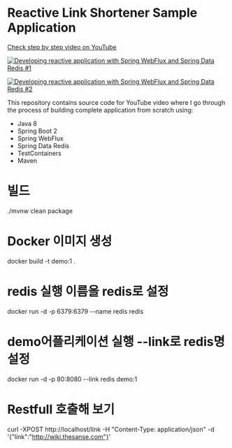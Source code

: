 # Reactive Link Shortener Sample Application

[Check step by step video on YouTube](https://www.youtube.com/watch?v=J9jQoFiP41A)

[![Developing reactive application with Spring WebFlux and Spring Data Redis #1](https://img.youtube.com/vi/KrxXdnCxiFg/0.jpg)](https://www.youtube.com/watch?v=KrxXdnCxiFg)

[![Developing reactive application with Spring WebFlux and Spring Data Redis #2](https://img.youtube.com/vi/fTIttl-Z4mk/0.jpg)](https://www.youtube.com/watch?v=fTIttl-Z4mk)

This repository contains source code for YouTube video where I go through the process of building complete application
from scratch using:

- Java 8
- Spring Boot 2
- Spring WebFlux
- Spring Data Redis
- TestContainers
- Maven


# 빌드
./mvnw clean package

# Docker 이미지 생성
docker build -t demo:1 .

# redis 실행 이름을 redis로 설정
docker run -d -p 6379:6379 --name redis redis

# demo어플리케이션 실행 --link로 redis명 설정
docker run -d -p 80:8080 --link redis demo:1

# Restfull 호출해 보기
curl -XPOST http://localhost/link -H "Content-Type: application/json" -d '{"link":"http://wiki.thesanse.com"}'
